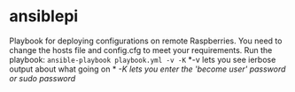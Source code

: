 # ansiblepi
Playbook for deploying configurations on remote Raspberries.
You need to change the hosts file and config.cfg to meet your requirements.
Run the playbook:
	`ansible-playbook playbook.yml -v -K`
*-v lets you see ierbose output about what going on *
*-K lets you enter the 'become user' password or sudo password*
